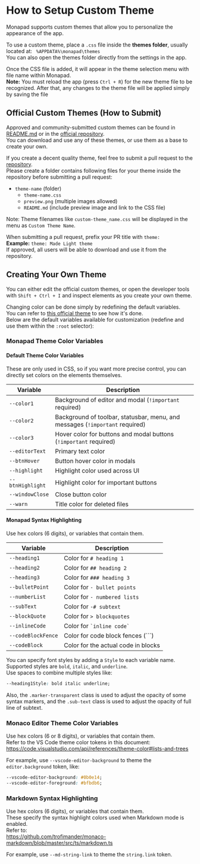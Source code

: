 # How to Setup Custom Theme

Monapad supports custom themes that allow you to personalize the appearance of the app.

To use a custom theme, place a `.css` file inside the **themes folder**, usually located at: `
%APPDATA%\monapad\themes`  
You can also open the themes folder directly from the settings in the app.

Once the CSS file is added, it will appear in the theme selection menu with file name within Monapad.  
**Note:** You must reload the app (press `Ctrl + R`) for the new theme file to be recognized. After that, any changes to the theme file will be applied simply by saving the file

## Official Custom Themes (How to Submit)

Approved and community-submitted custom themes can be found in [README.md](https://github.com/sheetau/monapad/blob/main/README.md#custom-themes) or in the [official repository](https://github.com/sheetau/monapad/tree/main/customthemes).  
You can download and use any of these themes, or use them as a base to create your own.

If you create a decent quality theme, feel free to submit a pull request to the [repository](https://github.com/sheetau/monapad/tree/main/customthemes).  
Please create a folder contains following files for your theme inside the repository before submitting a pull request:

- `theme-name` (folder)
  - `theme-name.css`
  - `preview.png` (multiple images allowed)
  - `README.md` (include preview image and link to the CSS file)

Note: Theme filenames like `custom-theme_name.css` will be displayed in the menu as `Custom Theme Name`.

When submitting a pull request, prefix your PR title with `theme:`  
**Example:** `theme: Made Light theme`  
If approved, all users will be able to download and use it from the repository.

## Creating Your Own Theme

You can either edit the official custom themes, or open the developer tools with `Shift + Ctrl + I` and inspect elements as you create your own theme.

Changing color can be done simply by redefining the default variables.  
You can refer to [this official theme](https://github.com/sheetau/monapad/tree/main/customthemes/ayu/Ayu.css) to see how it's done.  
Below are the default variables available for customization (redefine and use them within the `:root` selector):

### Monapad Theme Color Variables

#### Default Theme Color Variables

These are only used in CSS, so if you want more precise control, you can directly set colors on the elements themselves.

| Variable         | Description                                                                  |
| ---------------- | ---------------------------------------------------------------------------- |
| `--color1`       | Background of editor and modal (`!important` required)                       |
| `--color2`       | Background of toolbar, statusbar, menu, and messages (`!important` required) |
| `--color3`       | Hover color for buttons and modal buttons (`!important` required)            |
| `--editorText`   | Primary text color                                                           |
| `--btnHover`     | Button hover color in modals                                                 |
| `--highlight`    | Highlight color used across UI                                               |
| `--btnHighlight` | Highlight color for important buttons                                        |
| `--windowClose`  | Close button color                                                           |
| `--warn`         | Title color for deleted files                                                |

#### Monapad Syntax Highlighting

Use hex colors (6 digits), or variables that contain them.

| Variable           | Description                         |
| ------------------ | ----------------------------------- |
| `--heading1`       | Color for `# heading 1`             |
| `--heading2`       | Color for `## heading 2`            |
| `--heading3`       | Color for `### heading 3`           |
| `--bulletPoint`    | Color for `- bullet points`         |
| `--numberList`     | Color for `- numbered lists`        |
| `--subText`        | Color for `-# subtext`              |
| `--blockQuote`     | Color for `> blockquotes`           |
| `--inlineCode`     | Color for `` `inline code` ``       |
| `--codeBlockFence` | Color for code block fences (```)   |
| `--codeBlock`      | Color for the actual code in blocks |

You can specify font styles by adding a `Style` to each variable name.  
Supported styles are `bold`, `italic`, and `underline`.  
Use spaces to combine multiple styles like:

```css
--heading1Style: bold italic underline;
```

Also, the `.marker-transparent` class is used to adjust the opacity of some syntax markers, and the `.sub-text` class is used to adjust the opacity of full line of subtext.

### Monaco Editor Theme Color Variables

Use hex colors (6 or 8 digits), or variables that contain them.  
Refer to the VS Code theme color tokens in this document:  
https://code.visualstudio.com/api/references/theme-color#lists-and-trees

For example, use `--vscode-editor-background` to theme the `editor.background` token, like:

```css
--vscode-editor-background: #0b0e14;
--vscode-editor-foreground: #bfbdb6;
```

### Markdown Syntax Highlighting

Use hex colors (6 digits), or variables that contain them.  
These specify the syntax highlight colors used when Markdown mode is enabled.  
Refer to:  
https://github.com/trofimander/monaco-markdown/blob/master/src/ts/markdown.ts

For example, use `--md-string-link` to theme the `string.link` token.
